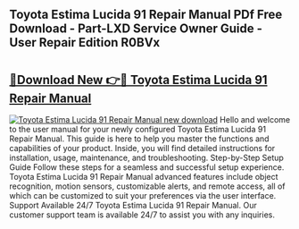 ## Toyota Estima Lucida 91 Repair Manual PDf Free Download - Part-LXD Service Owner Guide - User Repair Edition R0BVx

# <h2><a href="http://bc7901.oget.top/?id=Toyota+Estima+Lucida+91+Repair+Manual">🔗Download New 👉🔴 Toyota Estima Lucida 91 Repair Manual</a></h2>

[![Toyota Estima Lucida 91 Repair Manual new download](https://i.imgur.com/5g1atiW.png)](http://bc7901.oget.top/?id=Toyota+Estima+Lucida+91+Repair+Manual)
Hello and welcome to the user manual for your newly configured Toyota Estima Lucida 91 Repair Manual. This guide is here to help you master the functions and capabilities of your product. Inside, you will find detailed instructions for installation, usage, maintenance, and troubleshooting. Step-by-Step Setup Guide Follow these steps for a seamless and successful setup experience. Toyota Estima Lucida 91 Repair Manual advanced features include object recognition, motion sensors, customizable alerts, and remote access, all of which can be customized to suit your preferences via the user interface. Support Available 24/7 Toyota Estima Lucida 91 Repair Manual. Our customer support team is available 24/7 to assist you with any inquiries.
